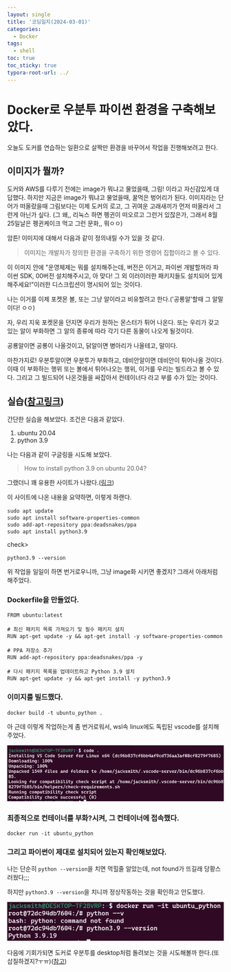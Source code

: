 ```yaml
---
layout: single
title: '코딩일지(2024-03-01)'
categories:
  - Docker
tags:
  - shell
toc: true
toc_sticky: true
typora-root-url: ../
---
```




# Docker로 우분투 파이썬 환경을 구축해보았다.

오늘도 도커를 연습하는 일환으로 살짝만 환경을 바꾸어서 작업을 진행해보려고 한다.





## 이미지가 뭘까?

도커와 AWS를 다루기 전에는 image가 뭐냐고 물었을때, 그림! 이라고 자신감있게 대답했다. 하지만 지금은 image가 뭐냐고 물었을때, 꿀먹은 벙어리가 된다. 이미지라는 단어가 떠올랐을때 그림보다는 이제 도커의 로고, 그 귀여운 고래새끼가 먼저 떠올라서 그런게 아닌가 싶다. (그 왜,, 리눅스 하면 펭귄이 떠오르고 그런거 있잖은가, 그래서 8월 25일날은 펭귄케이크 먹고 그런 문화,, 뭐ㅇㅇ)

암튼! 이미지에 대해서 다음과 같이 정의내릴 수가 있을 것 같다.

> 이미지는 개발자가 정의한 환경을 구축하기 위한 명령어 집합이라고 볼 수 있다.

이 이미지 안에 "운영체제는 뭐를 설치해주는데, 버전은 이거고,  파이썬 개발할꺼라 파이썬 SDK, 00버전 설치해주시고, 아 맞다! 그 외 이러이러한 패키지들도 설치되어 있게 해주세요!"이러한 디스크립션이 명시되어 있는 것이다.

나는 이거를 이제 포켓몬 볼, 또는 그냥 알이라고 비유할려고 한다.('공룡알'할때 그 알말이다! ㅇㅇ)

자, 우리 지욱 포켓몬을 던지면 우리가 원하는 몬스터가 튀어 나온다. 또는 우리가 갖고 있는 알이 부화하면 그 알의 종류에 따라 각기 다른 동물이 나오게 될것이다.

공룡알이면 공룡이 나올것이고, 닭알이면 병아리가 나올테고, 말이다.

마찬가지로! 우분투알이면 우분투가 부화하고, 데비안알이면 데비안이 튀어나올 것이다. 이때 이 부화하는 행위 또는 볼에서 튀어나오는 행위, 이거를 우리는 빌드라고 볼 수 있다. 그리고 그 빌드되어 나온것들을 싸잡아서 컨테이너다 라고 부를 수가 있는 것이다.



## 실습([참고링크](https://zeroact.tistory.com/21))

간단한 실습을 해보았다. 조건은 다음과 같았다.

1. ubuntu 20.04 	
2. python 3.9

나는 다음과 같이 구글링을 시도해 보았다.

> How to install python 3.9 on ubuntu 20.04?

그랬더니 꽤 유용한 사이트가 나왔다.([링크](https://linuxize.com/post/how-to-install-python-3-9-on-ubuntu-20-04/))

이 사이트에 나온 내용을 요약하면, 이렇게 하랜다.

```shell
sudo apt update 
sudo apt install software-properties-common 
sudo add-apt-repository ppa:deadsnakes/ppa 
sudo apt install python3.9 
```

check>

```shell
python3.9 --version
```

위 작업을 일일이 하면 번거로우니까, 그냥 image화 시키면 좋겠지? 그래서 아래처럼 해주었다.

### Dockerfile을 만들었다.

```shell
FROM ubuntu:latest

# 최신 패키지 목록 가져오기 및 필수 패키지 설치
RUN apt-get update -y && apt-get install -y software-properties-common

# PPA 저장소 추가
RUN add-apt-repository ppa:deadsnakes/ppa -y

# 다시 패키지 목록을 업데이트하고 Python 3.9 설치
RUN apt-get update -y && apt-get install -y python3.9

```



### 이미지를 빌드했다.

```shell
docker build -t ubuntu_python .
```



아 근데 이렇게 작업하는게 좀 번거로워서, wsl속 linux에도 독립된 vscode를 설치해주었다.

![WindowsTerminal_LUCu0KuKop](/images/2024-03-02-codinglog(46)/WindowsTerminal_LUCu0KuKop.webp)

### 최종적으로 컨테이너를 부화?시켜, 그 컨테이너에 접속했다.

```shell
docker run -it ubuntu_python
```

### 그리고 파이썬이 제대로 설치되어 있는지 확인해보았다.

나는 단순히 `python --version`을 치면 먹힐줄 알았는데, not found가 뜨길래 당황스러웠다;;;

하지만 `python3.9 --version`을 치니까 정상작동하는 것을 확인하고 안도했다.

![WindowsTerminal_ema7GbHLIZ](/images/2024-03-02-codinglog(46)/WindowsTerminal_ema7GbHLIZ.webp)



다음에 기회가되면 도커로 우분투를 desktop처럼 돌려보는 것을 시도해볼까 한다.(또 삽질하겠지?ㅜㅠ)([참고](https://blog.naver.com/hellomerry604/221443495442))



















